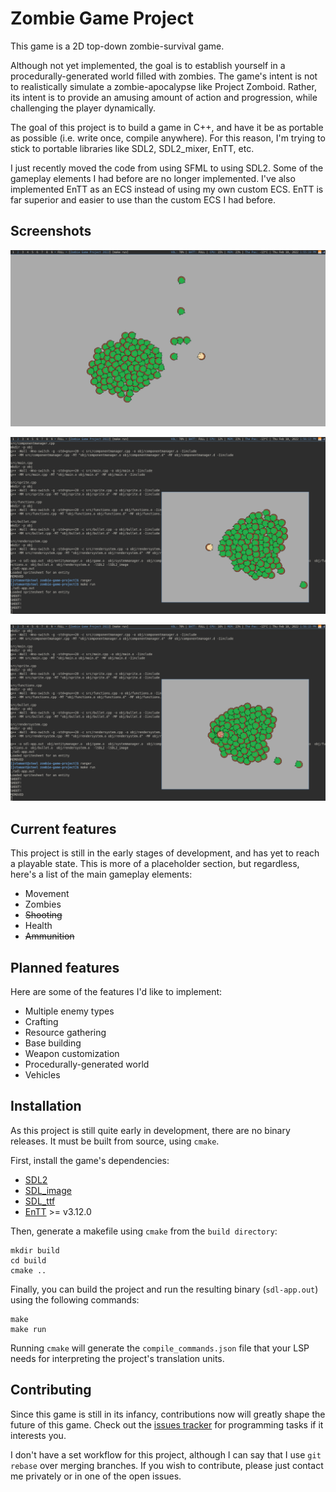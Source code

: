 # Zombie Game Project

This game is a 2D top-down zombie-survival game.

Although not yet implemented, the goal is to establish yourself in a
procedurally-generated world filled with zombies. The game's intent is not to
realistically simulate a zombie-apocalypse like Project Zomboid. Rather, its
intent is to provide an amusing amount of action and progression, while
challenging the player dynamically.

The goal of this project is to build a game in C++, and have it be as portable
as possible (i.e. write once, compile anywhere). For this reason, I'm trying to
stick to portable libraries like SDL2, SDL2_mixer, EnTT, etc.

I just recently moved the code from using SFML to using SDL2. Some of the
gameplay elements I had before are no longer implemented. I've also implemented
EnTT as an ECS instead of using my own custom ECS. EnTT is far superior and
easier to use than the custom ECS I had before.

## Screenshots

![Screenshot](/doc/2022-02-10-135519-scrot.png)

![Screenshot](/doc/2022-02-10-135613-scrot.png)

![Screenshot](/doc/2022-02-10-135615-scrot.png)

## Current features

This project is still in the early stages of development, and has yet to reach
a playable state. This is more of a placeholder section, but regardless, here's
a list of the main gameplay elements:

* Movement
* Zombies
* ~~Shooting~~
* Health
* ~~Ammunition~~

## Planned features

Here are some of the features I'd like to implement:

* Multiple enemy types
* Crafting
* Resource gathering
* Base building
* Weapon customization
* Procedurally-generated world
* Vehicles

## Installation

As this project is still quite early in development, there are no binary
releases. It must be built from source, using `cmake`.

First, install the game's dependencies:

* [SDL2](https://www.libsdl.org/)
* [SDL_image](https://github.com/libsdl-org/SDL_image)
* [SDL_ttf](https://github.com/libsdl-org/SDL_ttf)
* [EnTT](https://github.com/skypjack/entt) >= v3.12.0

Then, generate a makefile using `cmake` from the `build directory`:

```
mkdir build
cd build
cmake ..
```

Finally, you can build the project and run the resulting binary (`sdl-app.out`)
using the following commands:

```
make
make run
```

Running `cmake` will generate the `compile_commands.json` file that your LSP
needs for interpreting the project's translation units.

## Contributing

Since this game is still in its infancy, contributions now will greatly shape
the future of this game. Check out the [issues
tracker](https://github.com/jstamant/zombie-game-project/issues) for programming
tasks if it interests you.

I don't have a set workflow for this project, although I can say that I use `git
rebase` over merging branches. If you wish to contribute, please just contact me
privately or in one of the open issues.
